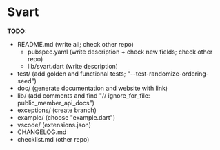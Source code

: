# Svart

**TODO:**

* README.md (write all; check other repo)
  * pubspec.yaml (write description + check new fields; check other repo)
  * lib/svart.dart (write description)
* test/ (add golden and functional tests; "--test-randomize-ordering-seed")
* doc/ (generate documentation and website with link)
* lib/ (add comments and find "// ignore_for_file: public_member_api_docs")
* exceptions/ (create branch)
* example/ (choose "example.dart")
* vscode/ (extensions.json)
* CHANGELOG.md
* checklist.md (other repo)
